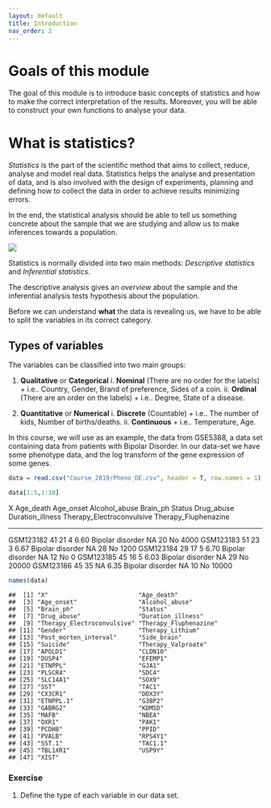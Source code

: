 ```yaml
---
layout: default
title: Introduction
nav_order: 2
---
```


# Goals of this module
The goal of this module is to introduce basic concepts of statistics and how to make the correct interpretation of the results. Moreover, you will be able to construct your own functions to analyse your data. 


# What is statistics?
*Statistics* is the part of the scientific method that aims to collect, reduce, analyse and model real data. Statistics helps the analyse and presentation of data, and is also involved with the design of experiments, planning and defining how to collect the data in order to achieve results minimizing errors.

In the end, the statistical analysis should be able to tell us something concrete about the sample that we are studying and allow us to make inferences towards a population.

![](Material_BD_files/figure-html/unnamed-chunk-1-1.png)<!-- -->

Statistics is normally divided into two main methods:
*Descriptive statistics* and *Inferential statistics*.

The descriptive analysis gives an *overview* about the sample and the inferential analysis tests hypothesis about the population.

Before we can understand **what** the data is revealing us, we have to be able to split the variables in its correct category. 

## Types of variables
The variables can be classified into two main groups:

1. **Qualitative** or **Categorical**
    i. **Nominal** (There are no order for the labels)
        + i.e.. Country, Gender, Brand of preference, Sides of a coin.
    ii. **Ordinal** (There are an order on the labels)
        + i.e.. Degree, State of a disease.

2. **Quantitative** or **Numerical**
    i. **Discrete** (Countable)
        + i.e.. The number of kids, Number of births/deaths.
    ii. **Continuous**
        + i.e.. Temperature, Age.

In this course, we will use as an example, the data from GSE$5388$, a data set containing data from patients with Bipolar Disorder. In our data-set we have some phenotype data, and the log transform of the gene expression of some genes.


```r
data = read.csv("Course_2019/Pheno_DE.csv", header = T, row.names = 1)

data[1:5,1:10]
```

<div class="kable-table">

X            Age_death   Age_onset   Alcohol_abuse   Brain_ph  Status              Drug_abuse   Duration_illness  Therapy_Electroconvulsive    Therapy_Fluphenazine
----------  ----------  ----------  --------------  ---------  -----------------  -----------  -----------------  --------------------------  ---------------------
GSM123182           41          21               4       6.60  Bipolar disorder            NA                 20  No                                           4000
GSM123183           51          23               3       6.67  Bipolar disorder            NA                 28  No                                           1200
GSM123184           29          17               5       6.70  Bipolar disorder            NA                 12  No                                              0
GSM123185           45          16               5       6.03  Bipolar disorder            NA                 29  No                                          20000
GSM123186           45          35              NA       6.35  Bipolar disorder            NA                 10  No                                          10000

</div>

```r
names(data)
```

```
##  [1] "X"                         "Age_death"                
##  [3] "Age_onset"                 "Alcohol_abuse"            
##  [5] "Brain_ph"                  "Status"                   
##  [7] "Drug_abuse"                "Duration_illness"         
##  [9] "Therapy_Electroconvulsive" "Therapy_Fluphenazine"     
## [11] "Gender"                    "Therapy_Lithium"          
## [13] "Post_morten_interval"      "Side_brain"               
## [15] "Suicide"                   "Therapy_Valproate"        
## [17] "APOLD1"                    "CLDN10"                   
## [19] "DUSP4"                     "EFEMP1"                   
## [21] "ETNPPL"                    "GJA1"                     
## [23] "PLSCR4"                    "SDC4"                     
## [25] "SLC14A1"                   "SOX9"                     
## [27] "SST"                       "TAC1"                     
## [29] "CX3CR1"                    "DDX3Y"                    
## [31] "ETNPPL.1"                  "G3BP2"                    
## [33] "GABRG2"                    "KDM5D"                    
## [35] "MAFB"                      "NBEA"                     
## [37] "OXR1"                      "PAK1"                     
## [39] "PCDH8"                     "PPID"                     
## [41] "PVALB"                     "RPS4Y1"                   
## [43] "SST.1"                     "TAC1.1"                   
## [45] "TBL1XR1"                   "USP9Y"                    
## [47] "XIST"
```

### Exercise
1. Define the type of each variable in our data set. 
